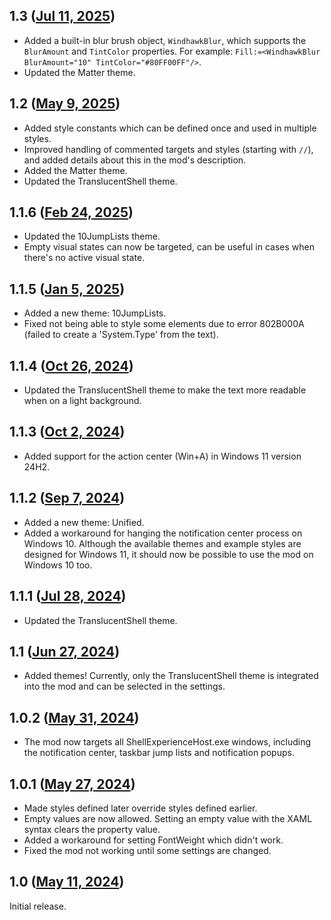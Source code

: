 ## 1.3 ([Jul 11, 2025](https://github.com/ramensoftware/windhawk-mods/blob/deda2477f65c93873120051ae41906734197b23e/mods/windows-11-notification-center-styler.wh.cpp))

* Added a built-in blur brush object, `WindhawkBlur`, which supports the `BlurAmount` and `TintColor` properties. For example: `Fill:=<WindhawkBlur BlurAmount="10" TintColor="#80FF00FF"/>`.
* Updated the Matter theme.

## 1.2 ([May 9, 2025](https://github.com/ramensoftware/windhawk-mods/blob/c34430995b5cd76960f30692a94afba87a2f4215/mods/windows-11-notification-center-styler.wh.cpp))

* Added style constants which can be defined once and used in multiple styles.
* Improved handling of commented targets and styles (starting with `//`), and added details about this in the mod's description.
* Added the Matter theme.
* Updated the TranslucentShell theme.

## 1.1.6 ([Feb 24, 2025](https://github.com/ramensoftware/windhawk-mods/blob/e7c61b93d603d644bf3a2263b59f350da851e664/mods/windows-11-notification-center-styler.wh.cpp))

* Updated the 10JumpLists theme.
* Empty visual states can now be targeted, can be useful in cases when there's no active visual state.

## 1.1.5 ([Jan 5, 2025](https://github.com/ramensoftware/windhawk-mods/blob/b0d7a441fde94fac703f55f232efbb0ea674e803/mods/windows-11-notification-center-styler.wh.cpp))

* Added a new theme: 10JumpLists.
* Fixed not being able to style some elements due to error 802B000A (failed to create a 'System.Type' from the text).

## 1.1.4 ([Oct 26, 2024](https://github.com/ramensoftware/windhawk-mods/blob/6f54b0820eb9261a690c18fc396760e82890975b/mods/windows-11-notification-center-styler.wh.cpp))

* Updated the TranslucentShell theme to make the text more readable when on a light background.

## 1.1.3 ([Oct 2, 2024](https://github.com/ramensoftware/windhawk-mods/blob/dd2309b76c8963fe5a2949677725025be7fd0f84/mods/windows-11-notification-center-styler.wh.cpp))

* Added support for the action center (Win+A) in Windows 11 version 24H2.

## 1.1.2 ([Sep 7, 2024](https://github.com/ramensoftware/windhawk-mods/blob/bf5b0746e2cb9d22e109b664ca3a63c430199f18/mods/windows-11-notification-center-styler.wh.cpp))

* Added a new theme: Unified.
* Added a workaround for hanging the notification center process on Windows 10. Although the available themes and example styles are designed for Windows 11, it should now be possible to use the mod on Windows 10 too.

## 1.1.1 ([Jul 28, 2024](https://github.com/ramensoftware/windhawk-mods/blob/931b937d1cfa9782375c939c104de17bf0b5047a/mods/windows-11-notification-center-styler.wh.cpp))

* Updated the TranslucentShell theme.

## 1.1 ([Jun 27, 2024](https://github.com/ramensoftware/windhawk-mods/blob/78d005fa29bcbfaab1f5ea2777f1217468703c9f/mods/windows-11-notification-center-styler.wh.cpp))

* Added themes! Currently, only the TranslucentShell theme is integrated into the mod and can be selected in the settings.

## 1.0.2 ([May 31, 2024](https://github.com/ramensoftware/windhawk-mods/blob/324f683b222562fba882a506476da597fce9fe6f/mods/windows-11-notification-center-styler.wh.cpp))

* The mod now targets all ShellExperienceHost.exe windows, including the notification center, taskbar jump lists and notification popups.

## 1.0.1 ([May 27, 2024](https://github.com/ramensoftware/windhawk-mods/blob/0959f2f57a96dae3785498c063209383ab6b8bdb/mods/windows-11-notification-center-styler.wh.cpp))

* Made styles defined later override styles defined earlier.
* Empty values are now allowed. Setting an empty value with the XAML syntax clears the property value.
* Added a workaround for setting FontWeight which didn't work.
* Fixed the mod not working until some settings are changed.

## 1.0 ([May 11, 2024](https://github.com/ramensoftware/windhawk-mods/blob/3f97fef9c8b453dfee716aab2e50a636f04234fd/mods/windows-11-notification-center-styler.wh.cpp))

Initial release.
